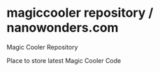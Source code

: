 # magiccooler repository / nanowonders.com
Magic Cooler Repository

Place to store latest Magic Cooler Code





